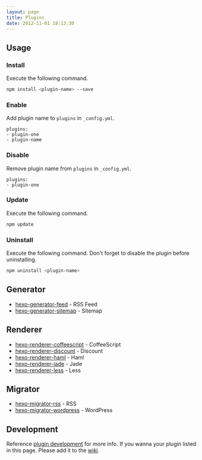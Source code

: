 ```yaml
---
layout: page
title: Plugins
date: 2012-11-01 18:13:30
---
```


## Usage

### Install

Execute the following command.

``` bash
npm install <plugin-name> --save
```

### Enable

Add plugin name to `plugins` in `_config.yml`.

``` plain
plugins:
- plugin-one
- plugin-name
```

### Disable

Remove plugin name from `plugins` in `_config.yml`.

``` plain
plugins:
- plugin-one
```

### Update

Execute the following command.

``` bash
npm update
```

### Uninstall

Execute the following command. Don't forget to disable the plugin before uninstalling.

``` bash
npm uninstall <plugin-name>
```

## Generator

- [hexo-generator-feed] - RSS Feed
- [hexo-generator-sitemap] - Sitemap

## Renderer

- [hexo-renderer-coffeescript] - CoffeeScript
- [hexo-renderer-discount] - Discount
- [hexo-renderer-haml] - Haml
- [hexo-renderer-jade] - Jade
- [hexo-renderer-less] - Less

## Migrator

- [hexo-migrator-rss] - RSS
- [hexo-migrator-wordpress] - WordPress

## Development

Reference [plugin development](../docs/plugin-development.html) for more info. If you wanna your plugin listed in this page. Please add it to the [wiki].

[hexo-generator-feed]: https://github.com/tommy351/hexo-plugins/tree/master/generator/feed
[hexo-generator-sitemap]: https://github.com/tommy351/hexo-plugins/tree/master/generator/sitemap
[hexo-renderer-coffeescript]: https://github.com/tommy351/hexo-plugins/tree/master/renderer/coffeescript
[hexo-renderer-haml]: https://github.com/tommy351/hexo-plugins/tree/master/renderer/haml
[hexo-renderer-jade]: https://github.com/tommy351/hexo-plugins/tree/master/renderer/jade
[hexo-renderer-less]: https://github.com/tommy351/hexo-plugins/tree/master/renderer/less
[hexo-migrator-rss]: https://github.com/tommy351/hexo-plugins/tree/master/migrator/rss
[hexo-migrator-wordpress]: https://github.com/tommy351/hexo-plugins/tree/master/migrator/wordpress
[hexo-renderer-discount]: https://github.com/tommy351/hexo-plugins/tree/master/renderer/discount
[wiki]: https://github.com/tommy351/hexo/wiki/Plugins